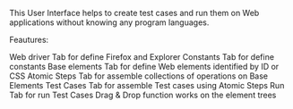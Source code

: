 This User Interface helps to create test cases and run them on Web applications without knowing any program languages.

Feautures:

Web driver Tab for define Firefox and Explorer
Constants Tab for define constants
Base elements Tab for define Web elements identified by ID or CSS
Atomic Steps Tab for assemble collections of operations on Base Elements
Test Cases Tab for assemble Test cases using Atomic Steps
Run Tab for run Test Cases
Drag & Drop function works on the element trees
